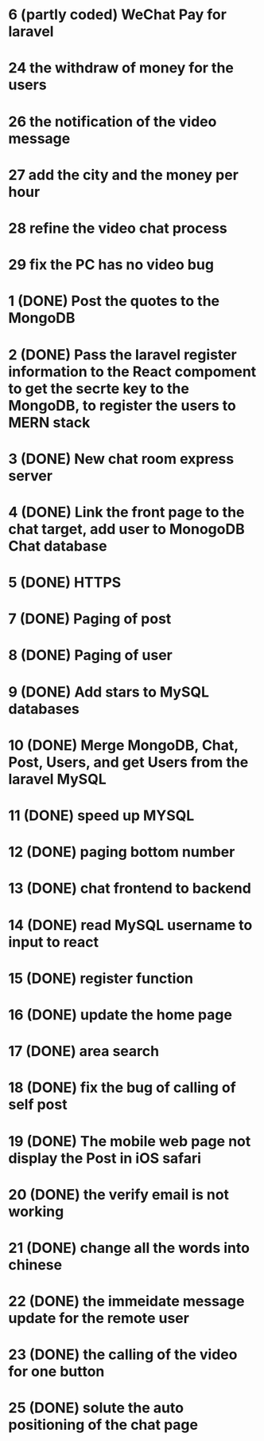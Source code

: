 



# 6 (partly coded) WeChat Pay for laravel 
# 24 the withdraw of money for the users
# 26 the notification of the video message
# 27 add the city and the money per hour
# 28 refine the video chat process
# 29 fix the PC has no video bug
 





# 1 	(DONE) 	Post the quotes to the MongoDB 
# 2 	(DONE) 	Pass the laravel register information to the React compoment to get the secrte key to the MongoDB, to register the users to MERN stack
# 3 	(DONE) 	New chat room express server 
# 4 	(DONE) 	Link the front page to the chat target, add user to MonogoDB Chat database 
# 5 	(DONE) 	HTTPS  
# 7 	(DONE)  Paging of post 
# 8 	(DONE)  Paging of user 
# 9 	(DONE)  Add stars to MySQL databases
# 10 	(DONE) 	Merge MongoDB, Chat, Post, Users, and get Users from the laravel MySQL 
# 11 	(DONE) 	speed up MYSQL
# 12 	(DONE)  paging bottom number
# 13 	(DONE)  chat frontend to backend
# 14 	(DONE)  read MySQL username to input to react
# 15 	(DONE)  register function
# 16 	(DONE)  update the home page 
# 17 	(DONE)  area search
# 18 	(DONE)  fix the bug of calling of self post
# 19 	(DONE)  The mobile web page not display the Post in iOS safari
# 20 	(DONE)  the verify email is not working
# 21 	(DONE)  change all the words into chinese
# 22 	(DONE)  the immeidate message update for the remote user
# 23 	(DONE)  the calling of the video for one button
# 25 	(DONE)  solute the auto positioning of the chat page



